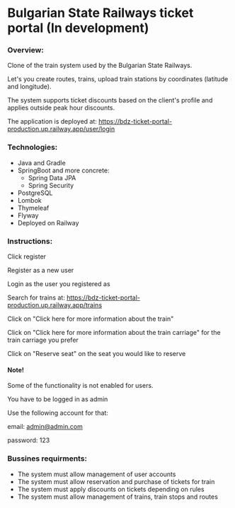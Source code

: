 # Bulgarian State Railways ticket portal (In development)

### Overview:

Clone of the train system used by the Bulgarian State Railways.

Let's you create routes, trains, upload train stations by coordinates (latitude and longitude). 

The system supports ticket discounts based on the client's profile and applies outside peak hour discounts.

The application is deployed at: https://bdz-ticket-portal-production.up.railway.app/user/login


### Technologies:

* Java and Gradle
* SpringBoot and more concrete:
    * Spring Data JPA
    * Spring Security
* PostgreSQL
* Lombok
* Thymeleaf
* Flyway
* Deployed on Railway


### Instructions:

Click register

Register as a new user

Login as the user you registered as

Search for trains at:
https://bdz-ticket-portal-production.up.railway.app/trains

Click on "Click here for more information about the train"

Click on "Click here for more information about the train carriage" for the train carriage you prefer

Click on "Reserve seat" on the seat you would like to reserve


#### Note!
Some of the functionality is not enabled for users.

You have to be logged in as admin

Use the following account for that:

email: admin@admin.com

password: 123

### Bussines requirments:
* The system must allow management of user accounts
* The system must allow reservation and purchase of tickets for train
* The system must apply discounts on tickets depending on rules 
* The system must allow management of trains, train stops and routes
